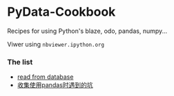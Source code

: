 # PyData-Cookbook
Recipes for using Python's blaze, odo, pandas, numpy...

Viwer using `nbviewer.ipython.org`

### The list

* [read from database](http://nbviewer.ipython.org/github/frusciante/PyData-Cookbook/blob/master/read_from_db.ipynb)
* [收集使用pandas时遇到的坑](http://nbviewer.ipython.org/github/frusciante/PyData-Cookbook/blob/master/kengs_of_pandas.ipynb)
